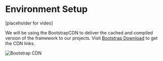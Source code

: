 # Environment Setup

[placeholder for video]

We will be using the BootstrapCDN to deliver the cached and compiled version of the framework to our projects. Visit [Bootstrap Download](https://getbootstrap.com/docs/4.1/getting-started/download/) to get the CDN links.

![Bootstrap CDN](https://s3.amazonaws.com/General_V88/boomyeah2015/codingdojo/curriculum/content/chapter/bootstrapCDN.png)